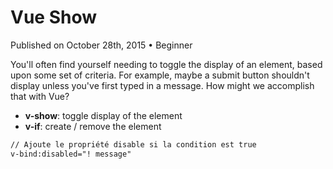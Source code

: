 # Vue Show  
Published on October 28th, 2015 • Beginner

You'll often find yourself needing to toggle the display of an element, based upon some set of criteria. For example, maybe a submit button shouldn't display unless you've first typed in a message. How might we accomplish that with Vue?


- **v-show**: toggle display of the element
- **v-if**: create / remove the element

```html
// Ajoute le propriété disable si la condition est true
v-bind:disabled="! message"
```
